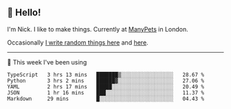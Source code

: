 ## 👋 Hello! 

I'm Nick. I like to make things. Currently at [ManyPets](https://manypets.com) in London.

Occasionally [I write random things here](https://nicksnell.com) and [here](https://twitter.com/nicksnell).

-------

🚀 This week I've been using

<!--START_SECTION:waka-->

```text
TypeScript   3 hrs 13 mins   ███████▒░░░░░░░░░░░░░░░░░   28.67 %
Python       3 hrs 2 mins    ██████▓░░░░░░░░░░░░░░░░░░   27.06 %
YAML         2 hrs 17 mins   █████░░░░░░░░░░░░░░░░░░░░   20.49 %
JSON         1 hr 16 mins    ███░░░░░░░░░░░░░░░░░░░░░░   11.37 %
Markdown     29 mins         █░░░░░░░░░░░░░░░░░░░░░░░░   04.43 %
```

<!--END_SECTION:waka-->
